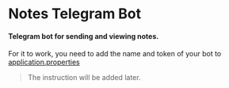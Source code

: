 # Notes Telegram Bot

#### Telegram bot for sending and viewing notes.

For it to work, you need to add the name and token of your bot to [application.properties](src/main/resources/application.properties)

> The instruction will be added later.

